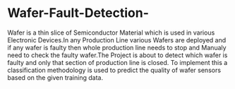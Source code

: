 # Wafer-Fault-Detection-
Wafer is a thin slice of Semiconductor Material which is used in various Electronic Devices.In any Production Line various Wafers are deployed and if any wafer is faulty then whole production line needs to stop and Manualy need to check the faulty wafer.The Project is about to detect which wafer is faulty and only that section of production line is closed.
To implement this a classification methodology is used to predict the quality of wafer sensors based on the given training data.
